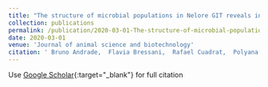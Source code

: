 ```yaml
---
title: "The structure of microbial populations in Nelore GIT reveals inter-dependency of methanogens in feces and rumen."
collection: publications
permalink: /publication/2020-03-01-The-structure-of-microbial-populations-in-Nelore-GIT-reveals-inter-dependency-of-methanogens-in-feces-and-rumen
date: 2020-03-01
venue: 'Journal of animal science and biotechnology'
citation: ' Bruno Andrade,  Flavia Bressani,  Rafael Cuadrat,  Polyana Tizioto,  Priscila Oliveira,  Gerson Mourão,  Luiz Coutinho,  James Reecy,  James Koltes,  Paul Walsh,  Alexandre Berndt,  Julio Palhares,  Luciana Regitano, &quot;The structure of microbial populations in Nelore GIT reveals inter-dependency of methanogens in feces and rumen..&quot; Journal of animal science and biotechnology, 2020.' 
---
```

Use [Google Scholar](https://scholar.google.com/scholar?q=The+structure+of+microbial+populations+in+Nelore+GIT+reveals+inter+dependency+of+methanogens+in+feces+and+rumen.){:target="_blank"} for full citation
